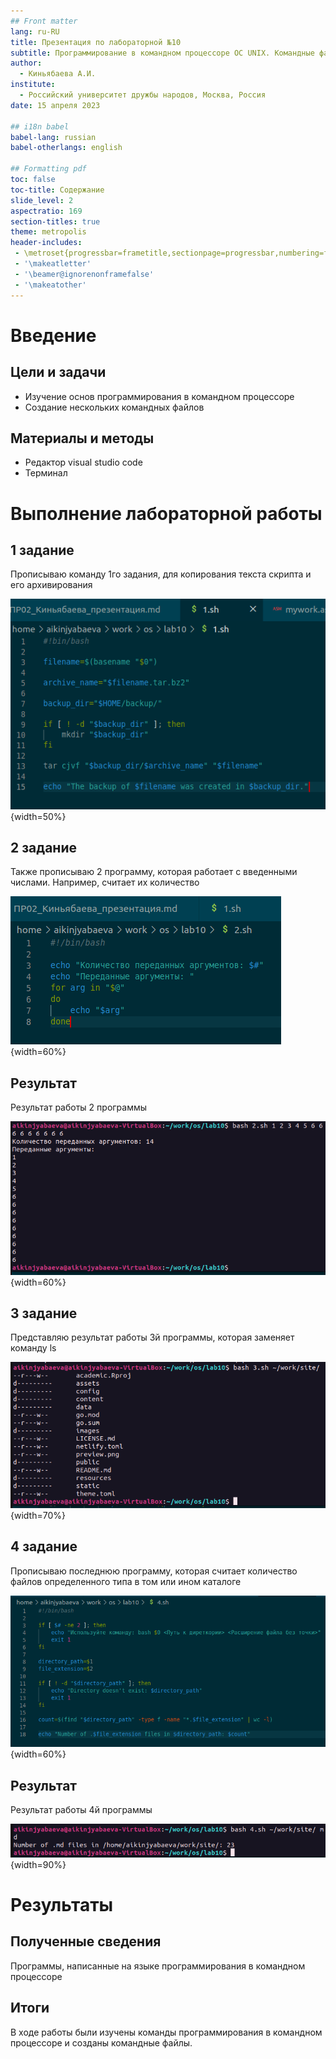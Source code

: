 ```yaml
---
## Front matter
lang: ru-RU
title: Презентация по лабораторной №10
subtitle: Программирование в командном процессоре ОС UNIX. Командные файлы
author:
  - Киньябаева А.И.
institute:
  - Российский университет дружбы народов, Москва, Россия
date: 15 апреля 2023

## i18n babel
babel-lang: russian
babel-otherlangs: english

## Formatting pdf
toc: false
toc-title: Содержание
slide_level: 2
aspectratio: 169
section-titles: true
theme: metropolis
header-includes:
 - \metroset{progressbar=frametitle,sectionpage=progressbar,numbering=fraction}
 - '\makeatletter'
 - '\beamer@ignorenonframefalse'
 - '\makeatother'
---
```


# Введение

## Цели и задачи

- Изучение основ программирования в командном процессоре
- Создание нескольких командных файлов

## Материалы и методы

- Редактор visual studio code
- Терминал

# Выполнение лабораторной работы

## 1 задание

Прописываю команду 1го задания, для копирования текста скрипта и его архивирования

![1 задание](image/5.png){width=50%}

## 2 задание

Также прописываю 2 программу, которая работает с введенными числами. Например, считает их количество

![2 задание](image/8.png){width=60%}

## Результат

Результат работы 2 программы

![Результат](image/9.png){width=60%}

## 3 задание

Представляю результат работы 3й программы, которая заменяет команду ls

![3 pflfybt](image/11.png){width=70%}

## 4 задание

Прописываю последнюю программу, которая считает количество файлов определенного типа в том или ином каталоге

![4 задание](image/12.png){width=60%}

## Результат

Результат работы 4й программы

![Результат](image/13.png){width=90%}

# Результаты

## Полученные сведения

Программы, написанные на языке программирования в командном процессоре

## Итоги

В ходе работы были изучены команды программирования в командном процессоре и созданы командные файлы.